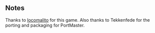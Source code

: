 ## Notes

Thanks to [locomalito](http://locomalito.com/curse_of_issyos.php) for this game.  Also thanks to Tekkenfede for the porting and packaging for PortMaster.

